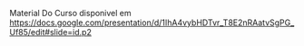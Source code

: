 Material Do Curso disponivel em
https://docs.google.com/presentation/d/1IhA4vybHDTvr_T8E2nRAatvSgPG_Uf85/edit#slide=id.p2
